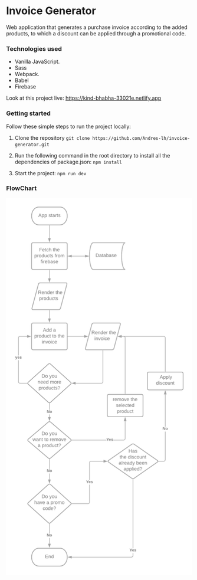 # Invoice Generator

Web application that generates a purchase invoice according to the added products, to which a discount can be applied through a promotional code.

### Technologies used
- Vanilla JavaScript.
- Sass
- Webpack.
- Babel
- Firebase


Look at this project live: https://kind-bhabha-33021e.netlify.app

### Getting started

Follow these simple steps to run the project locally:

1. Clone the repository
`git clone https://github.com/Andres-lh/invoice-generator.git`

2. Run the following command in the root directory to install all the dependencies of package.json:
`npm install`

3. Start the project:
`npm run dev`

### FlowChart

[![](https://github.com/Andres-lh/invoice-generator/blob/main/screenshot/Flowchart.png?raw=true)](https://github.com/Andres-lh/invoice-generator/blob/main/screenshot/flowchart.png?raw=true)

